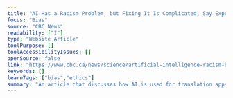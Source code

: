 ```yaml
---
title: "AI Has a Racism Problem, but Fixing It Is Complicated, Say Experts"
focus: "Bias"
source: "CBC News"
readability: ["I"]
type: "Website Article"
toolPurpose: []
toolAccessibilityIssues: []
openSource: false
link: "https://www.cbc.ca/news/science/artificial-intelligence-racism-bias-1.6027150"
keywords: []
learnTags: ["bias","ethics"]
summary: "An article that discusses how AI is used for translation apps and other software, but it isn't able to differentiate between legitimate terms and ones that might be biased or racist. "
---
```


